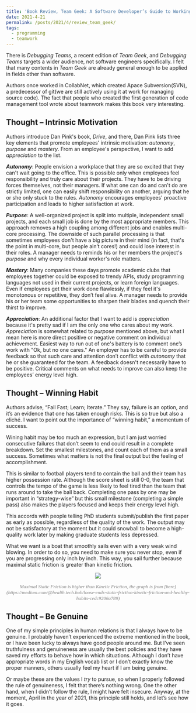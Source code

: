 ```yaml
---
title: 'Book Review, Team Geek: A Software Developer’s Guide to Working Well with Others'
date: 2021-4-21
permalink: /posts/2021/4/review_team_geek/
tags:
  - programming
  - teamwork
---
```


There is _Debugging Teams_, a recent edition of _Team Geek_, and _Debugging Teams_ targets a wider audience, not software engineers specifically. I felt that many contents in _Team Geek_ are already general enough to be applied in fields other than software. 

Authors once worked in CollabNet, which created Apace Subversion(SVN), a predecessor of git(we are still actively using it at work for managing source code). The fact that people who created the first generation of code management tool wrote about teamwork makes this book very interesting.

Thought – Intrinsic Motivation
------
Authors introduce Dan Pink's book, _Drive_, and there, Dan Pink lists three key elements that promote employees' intrinsic motivation: _autonomy_, _purpose_ and _mastery_. From an employee's perspective, I want to add _appreciation_ to the list.

**_Autonomy_**: People envision a workplace that they are so excited that they can't wait going to the office. This is possible only when employees feel responsibility and truly care about their projects. They have to be driving forces themselves, not their managers. If what one can do and can't do are strictly limited, one can easily shift responsibility on another, arguing that he or she only stuck to the rules. _Autonomy_ encourages employees' proactive participation and leads to higher satisfaction at work.

**_Purpose_**: A well-organized project is split into multiple, independent small projects, and each small job is done by the most appropriate members. This approach removes a high coupling among different jobs and enables multi-core processing. The downside of such parallel processing is that sometimes employees don't have a big picture in their mind (in fact, that's the point in multi-core, but people ain’t cores!) and could lose interest in their roles. A manager needs to reminds his or her members the project's _purpose_ and why every individual worker's role matters.

**_Mastery_**: Many companies these days promote academic clubs that employees together could be exposed to trendy APIs, study programming languages not used in their current projects, or learn foreign languages. Even if employees get their work done flawlessly, if they feel it's monotonous or repetitive, they don’t feel alive. A manager needs to provide his or her team some opportunities to sharpen their blades and quench their thirst to improve.

**_Appreciation_**: An additional factor that I want to add is _appreciation_ because it's pretty sad if I am the only one who cares about my work. _Appreciation_ is somewhat related to _purpose_ mentioned above, but what I mean here is more direct positive or negative comment on individual achievement. Easiest way to run out of one's battery is to comment one’s work with "Ok, but no one cares." An employer has to be careful to provide feedback so that such care and attention don’t conflict with _autonomy_ that he or she guaranteed for the team. A feedback doesn't necessarily have to be positive. Critical comments on what needs to improve can also keep the employees’ energy level high.

Thought – Winning Habit
------
Authors advise, “Fail Fast; Learn; Iterate.” They say, failure is an option, and it’s an evidence that one has taken enough risks. This is so true but also a cliché. I want to point out the importance of “winning habit,” a momentum of success.

Wining habit may be too much an expression, but I am just worried consecutive failures that don’t seem to end could result in a complete breakdown. Set the smallest milestones, and count each of them as a small success. Sometimes what matters is not the final output but the feeling of accomplishment.

This is similar to football players tend to contain the ball and their team has higher possession rate. Although the score sheet is still 0-0, the team that controls the tempo of the game is less likely to feel tired than the team that runs around to take the ball back. Completing one pass by one may be important in “strategy-wise” but this small milestone (completing a simple pass) also makes the players focused and keeps their energy level high.  

This accords with people telling PhD students submit/publish the first paper as early as possible, regardless of the quality of the work. The output may not be satisfactory at the moment but it could snowball to become a high-quality work later by making graduate students less depressed.

What we want is a boat that smoothly sails even with a very weak wind blowing. In order to do so, you need to make sure you never stop, 
even if you are progressing only inch by inch. This way, you sail further because maximal static friction is greater than kinetic friction.

<p align="center"> <img src="https://dj-park.github.io/images/posts_img/friction.png"> </p>
<p style="font-family: times, serif; font-size:10pt; font-style:italic; text-align:center; color:grey">
Maximal Static Friction is higher than Kinetic Friction, the graph is from
[here](https://medium.com/@health.tech.hub/loose-ends-static-friction-kinetic-friction-and-healthy-habits-cedc9206a789)
</p>

Thought – Be Genuine
------
One of my simple principles in human relations is that I always have to be genuine. I probably haven’t experienced the extreme mentioned in the book, or I have been lucky to always have good people around me. But I’ve seen truthfulness and genuineness are usually the best policies and they have saved my efforts to behave how in which situations. Although I don’t have appropriate words in my English vocab list or I don’t exactly know the proper manners, others usually feel my heart if I am being genuine.

Or maybe these are the values I _try_ to pursue, so when I properly followed the rule of genuineness, I felt that there’s nothing wrong. One the other hand, when I didn’t follow the rule, I might have felt insecure. Anyway, at the moment, April in the year of 2021, this principle still holds, and let’s see how it goes.
